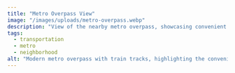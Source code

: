 ```yaml
---
title: "Metro Overpass View"
image: "/images/uploads/metro-overpass.webp"
description: "View of the nearby metro overpass, showcasing convenient transportation access"
tags:
  - transportation
  - metro
  - neighborhood
alt: "Modern metro overpass with train tracks, highlighting the convenient transportation options near Bayview Residences"
---
```

